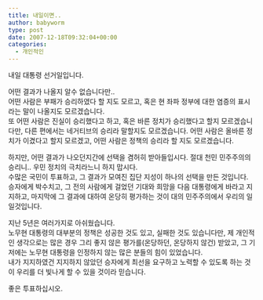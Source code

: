 ```yaml
---
title: 내일이면..
author: babyworm
type: post
date: 2007-12-18T09:32:04+00:00
categories:
  - 개인적인
---
```

내일 대통령 선거일입니다.

어떤 결과가 나올지 알수 없습니다만..<br>
어떤 사람은 부패가 승리하였다 할 지도 모르고, 혹은 현 좌파 정부에 대한 염증의 표시라는 말이 나올지도 모르겠습니다. <br>
또 어떤 사람은 진실이 승리했다고 하고, 혹은 바른 정치가 승리했다고 할지 모르겠습니다만, 다른 편에서는 네거티브의 승리라 말할지도 모르겠습니다. 어떤 사람은 올바른 정치가 이겼다고 할지 모르겠고, 어떤 사람은 정책의 승리라 할 지도 모르겠습니다.

하지만, 어떤 결과가 나오던지간에 선택을 겸허히 받아들입시다. 절대 천민 민주주의의 승리니.. 우민 정치의 극치라느니 하지 맙시다.
<br>
수많은 국민이 투표하고, 그 결과가 모여진 집단 지성이 하나의 선택을 만든 것입니다.
<br>
승자에게 박수치고, 그 전의 사람에게 걸었던 기대와 희망을 다음 대통령에게 바라고 지지하고, 마지막에 그 결과에 대하여 온당히 평가하는 것이 대의 민주주의에서 우리의 일일것입니다.

지난 5년은 여러가지로 아쉬웠습니다.
<br>
노무현 대통령의 대부분의 정책은 성공한 것도 있고, 실패한 것도 있습니다만, 제 개인적인 생각으로는 많은 경우 그리 좋지 않은 평가를(온당하던, 온당하지 않건) 받았고, 그 기저에는 노무현 대통령을 인정하지 않는 많은 분들의 힘이 있었습니다.
<br>
내가 지지하였건 지지하지 않았던 승자에게 최선을 요구하고 노력할 수 있도록 하는 것이 우리를 더 빛나게 할 수 있을 것이라 믿습니다.

좋은 투표하십시오.
